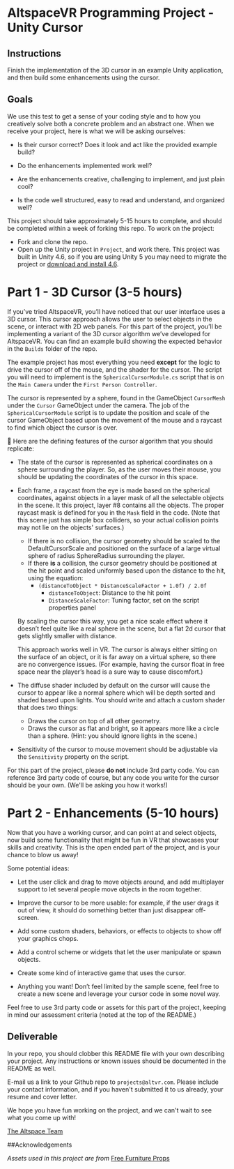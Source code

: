 # AltspaceVR Programming Project - Unity Cursor

## Instructions

Finish the implementation of the 3D cursor in an example Unity application, and then build some enhancements using the cursor.

## Goals

We use this test to get a sense of your coding style and to how you creatively solve both a concrete problem and an abstract one. When we receive your project, here is what we will be asking ourselves:

- Is their cursor correct? Does it look and act like the provided example build?

- Do the enhancements implemented work well?

- Are the enhancements creative, challenging to implement, and just plain cool?

- Is the code well structured, easy to read and understand, and organized well?

This project should take approximately 5-15 hours to complete, and should be completed within a week of forking this repo. To work on the project:

- Fork and clone the repo.
- Open up the Unity project in `Project`, and work there. This project was built in Unity 4.6, so if you are using Unity 5 you may need to migrate the project or [download and install 4.6](https://unity3d.com/get-unity/download/archive).

# Part 1 - 3D Cursor (3-5 hours)

If you’ve tried AltspaceVR, you’ll have noticed that our user interface uses a 3D cursor. This cursor approach allows the user to select objects in the scene, or interact with 2D web panels. For this part of the project, you’ll be implementing a variant of the 3D cursor algorithm we’ve developed for AltspaceVR. You can find an example build showing the expected behavior in the `Builds` folder of the repo.

The example project has most everything you need **except** for the logic to drive the cursor off of the mouse, and the shader for the cursor. The script you will need to implement is the `SphericalCursorModule.cs` script that is on the `Main Camera` under the `First Person Controller`.

The cursor is represented by a sphere, found in the GameObject `CursorMesh` under the `Cursor` GameObject under the camera. The job of the `SphericalCursorModule` script is to update the position and scale of the cursor GameObject based upon the movement of the mouse and a raycast to find which object the cursor is over.



Here are the defining features of the cursor algorithm that you should replicate:

- The state of the cursor is represented as spherical coordinates on a sphere surrounding the player. So, as the user moves their mouse, you should be updating the coordinates of the cursor in this space.

- Each frame, a raycast from the eye is made based on the spherical coordinates, against objects in a layer mask of all the selectable objects in the scene. It this project, layer #8 contains all the objects. The proper raycast mask is defined for you in the `Mask` field in the code. (Note that this scene just has simple box colliders, so your actual collision points may not lie on the objects' surfaces.)
  - If there is no collision, the cursor geometry should be scaled to the DefaultCursorScale and positioned on the surface of a large virtual sphere of radius SphereRadius surrounding the player.
  - If there **is** a collision, the cursor geometry should be positioned at the hit point and scaled uniformly based upon the distance to the hit, using the equation:
    - `(distanceToObject * DistanceScaleFactor + 1.0f) / 2.0f`
      - `distanceToObject`: Distance to the hit point
      - `DistanceScaleFactor`: Tuning factor, set on the script properties panel

  By scaling the cursor this way, you get a nice scale effect where it doesn’t feel quite like a real sphere in the scene, but a flat 2d cursor that gets slightly smaller with distance.

  This approach works well in VR. The cursor is always either sitting on the surface of an object, or it is far away on a virtual sphere, so there are no convergence issues. (For example, having the cursor float in free space near the player’s head is a sure way to cause discomfort.)

- The diffuse shader included by default on the cursor will cause the cursor to appear like a normal sphere which will be depth sorted and shaded based upon lights. You should write and attach a custom shader that does two things:
  - Draws the cursor on top of all other geometry.
  - Draws the cursor as flat and bright, so it appears more like a circle than a sphere. (Hint: you should ignore lights in the scene.)

- Sensitivity of the cursor to mouse movement should be adjustable via the `Sensitivity` property on the script.

For this part of the project, please **do not** include 3rd party code. You can reference 3rd party code of course, but any code you write for the cursor should be your own. (We'll be asking you how it works!)

# Part 2 - Enhancements (5-10 hours)

Now that you have a working cursor, and can point at and select objects, now build some functionality that might be fun in VR that showcases your skills and creativity. This is the open ended part of the project, and is your chance to blow us away! 

Some potential ideas:

- Let the user click and drag to move objects around, and add multiplayer support to let several people move objects in the room together.

- Improve the cursor to be more usable: for example, if the user drags it out of view, it should do something better than just disappear off-screen. 

- Add some custom shaders, behaviors, or effects to objects to show off your graphics chops.

- Add a control scheme or widgets that let the user manipulate or spawn objects.

- Create some kind of interactive game that uses the cursor.

- Anything you want! Don’t feel limited by the sample scene, feel free to create a new scene and leverage your cursor code in some novel way.

Feel free to use 3rd party code or assets for this part of the project, keeping in mind our assessment criteria (noted at the top of the README.)

## Deliverable

In your repo, you should clobber this README file with your own describing your project. Any instructions or known issues should be documented in the README as well.

E-mail us a link to your Github repo to `projects@altvr.com`. Please include your contact information, and if you haven't submitted it to us already, your resume and cover letter. 

We hope you have fun working on the project, and we can't wait to see what you come up with!
    
[The Altspace Team](http://altvr.com/team/)
    
##Acknowledgements

*Assets used in this project are from* [Free Furniture Props](https://www.assetstore.unity3d.com/en/#!/content/8822)


